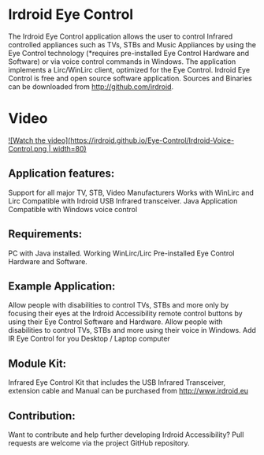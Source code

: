 # Irdroid Eye Control

The Irdroid Eye Control application allows the user to control Infrared controlled appliances such as TVs, STBs and Music Appliances by using the Eye Control technology (*requires pre-installed Eye Control Hardware and Software) or via voice control commands in Windows. The application implements a  Lirc/WinLirc client, optimized for the Eye Control. Irdroid Eye Control is free and open source software application. Sources and Binaries can be downloaded from http://github.com/irdroid. 

# Video

[![Watch the video](https://irdroid.github.io/Eye-Control/Irdroid-Voice-Control.png | width=80)](https://www.youtube.com/watch?v=hhOqlWFN7EI&feature=youtu.be)


## Application features:

Support for all major TV, STB, Video Manufacturers
Works with WinLirc and Lirc
Compatible with Irdroid USB Infrared transceiver.
Java Application
Compatible with Windows voice control

## Requirements:

PC with Java installed.
Working WinLirc/Lirc
Pre-installed Eye Control Hardware and Software.

## Example Application:

Allow people with disabilities to control TVs, STBs and more only by focusing their eyes at the Irdroid Accessibility remote control buttons by using their Eye Control Software and Hardware.
Allow people with disabilities to control TVs, STBs and more using their voice in Windows.
Add IR Eye Control for you Desktop / Laptop computer 

## Module Kit:

Infrared Eye Control Kit that includes the USB Infrared Transceiver, extension cable and Manual can be purchased from http://www.irdroid.eu

## Contribution:

Want to contribute and help further developing Irdroid Accessibility? Pull requests are welcome via the project GitHub repository.
